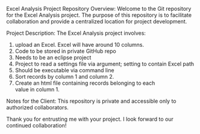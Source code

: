 Excel Analysis Project Repository 
Overview:
Welcome to the Git repository for the Excel Analysis project. The purpose of this repository is to facilitate collaboration and provide a centralized location for project development.

Project Description:
The Excel Analysis project involves:

1. upload an Excel. Excel will have around 10 columns.
2. Code to be stored in private GitHub repo
3. Needs to be an eclipse project
4. Project to read a settings file via argument; setting to contain Excel path
5. Should be executable via command line
6. Sort records by column 1 and column 2.
7. Create an html file containing records belonging to each value in column 1.

Notes for the Client:
This repository is private and accessible only to authorized collaborators. 

Thank you for entrusting me with your project. I look forward to our continued collaboration!

